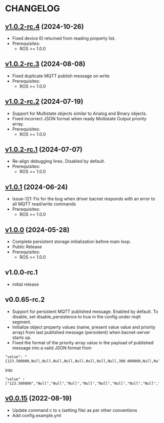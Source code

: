 # CHANGELOG

## [v1.0.2-rc.4](https://github.com/NubeIO/driver-bacnet/tree/v1.0.2-rc.4) (2024-10-26)
- Fixed device ID returned from reading property list.
- Prerequisites:
  - ROS >= 1.0.0

## [v1.0.2-rc.3](https://github.com/NubeIO/driver-bacnet/tree/v1.0.2-rc.3) (2024-08-08)
- Fixed duplicate MQTT publish message on write
- Prerequisites:
  - ROS >= 1.0.0

## [v1.0.2-rc.2](https://github.com/NubeIO/driver-bacnet/tree/v1.0.2-rc.2) (2024-07-19)
- Support for Multistate objects similar to Analog and Binary objects.
- Fixed incorrect JSON format when ready Multistate Output priority array.
- Prerequisites:
  - ROS >= 1.0.0

## [v1.0.2-rc.1](https://github.com/NubeIO/driver-bacnet/tree/v1.0.2-rc.1) (2024-07-07)
- Re-align debugging lines. Disabled by default.
- Prerequisites:
  - ROS >= 1.0.0

## [v1.0.1](https://github.com/NubeIO/bacnet-server-c/tree/v1.0.1) (2024-06-24)

- Issue-121: Fix for the bug when driver bacnet responds with an error to all MQTT read/write commands
- Prerequisites:
  - ROS >= 1.0.0

## [v1.0.0](https://github.com/NubeIO/bacnet-server-c/tree/v1.0.0) (2024-05-28)

- Complete persistent storage initialization before main loop.
- Public Release
- Prerequisites:
    - ROS >= 1.0.0

## v1.0.0-rc.1
- initial release

## v0.0.65-rc.2
- Support for persistent MQTT published message. Enabled by default. To disable, set disable_persistence to true in the config under mqtt segment.
- Initialize object property values (name, present value value and priority array) from last published message (persistent) when bacnet-server starts up.
- Fixed the format of the priority array value in the payload of published message into a valid JSON format from
```
"value": "{123.500000,Null,Null,Null,Null,Null,Null,Null,Null,300.000000,Null,Null,Null,Null,Null,222.300003}"
```
into
```
"value" : ["123.500000","Null","Null","Null","Null","Null","Null","Null","Null","300.000000","Null","Null","Null","Null","Null","222.300003"]
```

## [v0.0.15](https://github.com/NubeIO/bacnet-server-c/tree/v0.0.15) (2022-08-19)

- Update command c to s (setting file) as per other conventions
- Add config.example.yml
